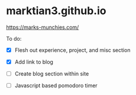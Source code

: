 # marktian3.github.io
https://marks-munchies.com/ 

To do: 
- [x] Flesh out experience, project, and misc section 
- [x] Add link to blog
- [ ] Create blog section within site 
- [ ] Javascript based pomodoro timer

